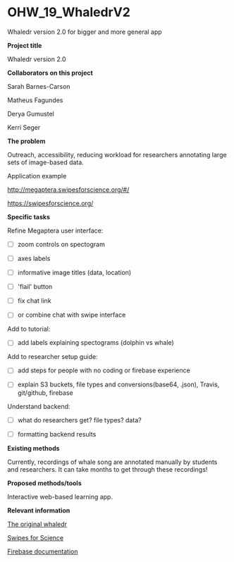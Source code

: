 # OHW_19_WhaledrV2

Whaledr version 2.0 for bigger and more general app 


**Project title**

Whaledr version 2.0 


**Collaborators on this project**

Sarah Barnes-Carson

Matheus Fagundes

Derya Gumustel

Kerri Seger


**The problem**

Outreach, accessibility, reducing workload for researchers annotating large sets of image-based data.

Application example

http://megaptera.swipesforscience.org/#/

https://swipesforscience.org/

**Specific tasks**

Refine Megaptera user interface:

  - [ ] zoom controls on spectogram
   
  - [ ] axes labels
  
  - [ ] informative image titles (data, location)
  
  - [ ] 'flail' button
  
  - [ ] fix chat link
  
  - [ ] or combine chat with swipe interface
  
  
Add to tutorial:

  - [ ] add labels explaining spectograms (dolphin vs whale)
  
  
Add to researcher setup guide:

  - [ ] add steps for people with no coding or firebase experience
  
  - [ ] explain S3 buckets, file types and conversions(base64, .json), Travis, git/github, firebase
  
  
Understand backend:

  - [ ] what do researchers get? file types? data?
  
  - [ ] formatting backend results


**Existing methods**

Currently, recordings of whale song are annotated manually by students and researchers. It can take months to get through these recordings! 


**Proposed methods/tools**

Interactive web-based learning app.


**Relevant information**

[The original whaledr](https://github.com/whaledr/whaledr)

[Swipes for Science](https://github.com/SwipesForScience/SwipesForScience)

[Firebase documentation](https://firebase.google.com/docs?authuser=0)


